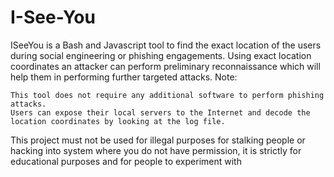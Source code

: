 # I-See-You
ISeeYou is a Bash and Javascript tool to find the exact location of the users during social engineering or phishing engagements. Using exact location coordinates an attacker can perform preliminary reconnaissance which will help them in performing further targeted attacks.
Note:

    This tool does not require any additional software to perform phishing attacks.
    Users can expose their local servers to the Internet and decode the location coordinates by looking at the log file.

This project must not be used for illegal purposes for stalking people or hacking into system where you do not have permission, it is strictly for educational purposes and for people to experiment with
